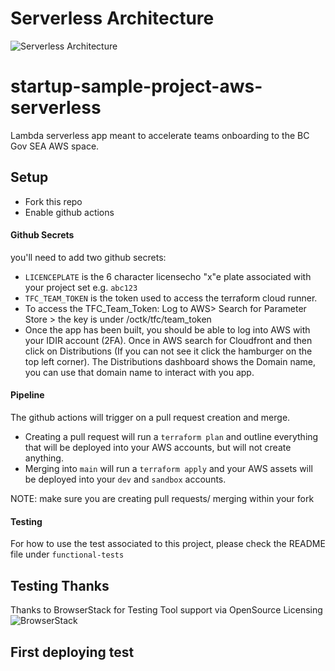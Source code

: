 # Serverless Architecture

![Serverless Architecture](./images/serverless-architecture.png)

# startup-sample-project-aws-serverless
Lambda serverless app meant to accelerate teams onboarding to the BC Gov SEA AWS space.

## Setup
- Fork this repo
- Enable github actions
#### Github Secrets
you'll need to add two github secrets:
  - `LICENCEPLATE` is the 6 character licensecho "x"e plate associated with your project set e.g. `abc123`
  - `TFC_TEAM_TOKEN` is the token used to access the terraform cloud runner.
  - To access the TFC_Team_Token: Log to AWS> Search for Parameter Store > the key is under /octk/tfc/team_token
  - Once the app has been built, you should be able to log into AWS with your IDIR account (2FA). Once in AWS search for Cloudfront and then click on Distributions (If you can not see it click the hamburger on the top left corner). The Distributions dashboard shows the Domain name, you can use that domain name to interact with you app.


#### Pipeline
The github actions will trigger on a pull request creation and merge.
- Creating a pull request will run a `terraform plan` and outline everything that will be deployed into your AWS accounts, but will not create anything.
- Merging into `main` will run a `terraform apply` and your AWS assets will be deployed into your `dev` and `sandbox` accounts.

NOTE: make sure you are creating pull requests/ merging within your fork


#### Testing
For how to use the test associated to this project, please check the README file under `functional-tests`


## Testing Thanks

Thanks to BrowserStack for Testing Tool support via OpenSource Licensing ![BrowserStack](docs/images/browserstack-logo-white-small.png)


## First deploying test